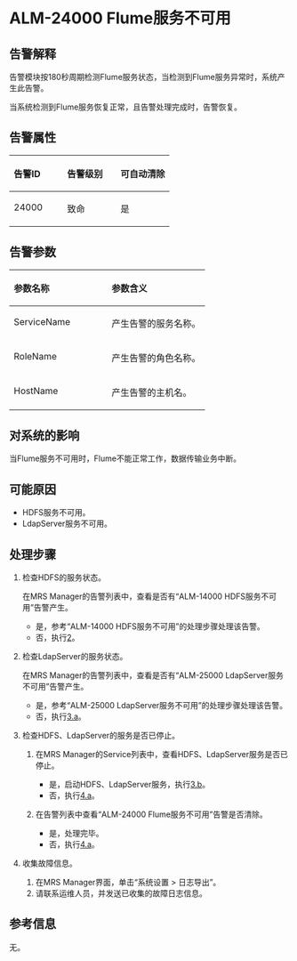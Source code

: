 # ALM-24000 Flume服务不可用<a name="ZH-CN_TOPIC_0093195082"></a>

## 告警解释<a name="zh-cn_topic_0054336019_section19665522175625"></a>

告警模块按180秒周期检测Flume服务状态，当检测到Flume服务异常时，系统产生此告警。

当系统检测到Flume服务恢复正常，且告警处理完成时，告警恢复。

## 告警属性<a name="zh-cn_topic_0054336019_section42254989175625"></a>

<a name="zh-cn_topic_0054336019_table102091175625"></a>
<table><thead align="left"><tr id="zh-cn_topic_0054336019_row31905194175625"><th class="cellrowborder" valign="top" width="33.33333333333333%" id="mcps1.1.4.1.1"><p id="zh-cn_topic_0054336019_p34183898175625"><a name="zh-cn_topic_0054336019_p34183898175625"></a><a name="zh-cn_topic_0054336019_p34183898175625"></a><strong id="zh-cn_topic_0054336019_b39219631175625"><a name="zh-cn_topic_0054336019_b39219631175625"></a><a name="zh-cn_topic_0054336019_b39219631175625"></a>告警ID</strong></p>
</th>
<th class="cellrowborder" valign="top" width="33.33333333333333%" id="mcps1.1.4.1.2"><p id="zh-cn_topic_0054336019_p22673543175625"><a name="zh-cn_topic_0054336019_p22673543175625"></a><a name="zh-cn_topic_0054336019_p22673543175625"></a><strong id="zh-cn_topic_0054336019_b2735300175625"><a name="zh-cn_topic_0054336019_b2735300175625"></a><a name="zh-cn_topic_0054336019_b2735300175625"></a>告警级别</strong></p>
</th>
<th class="cellrowborder" valign="top" width="33.33333333333333%" id="mcps1.1.4.1.3"><p id="zh-cn_topic_0054336019_p20232782175625"><a name="zh-cn_topic_0054336019_p20232782175625"></a><a name="zh-cn_topic_0054336019_p20232782175625"></a><strong id="zh-cn_topic_0054336019_b47877317175625"><a name="zh-cn_topic_0054336019_b47877317175625"></a><a name="zh-cn_topic_0054336019_b47877317175625"></a>可自动清除</strong></p>
</th>
</tr>
</thead>
<tbody><tr id="zh-cn_topic_0054336019_row52857467175625"><td class="cellrowborder" valign="top" width="33.33333333333333%" headers="mcps1.1.4.1.1 "><p id="zh-cn_topic_0054336019_p64045571162527"><a name="zh-cn_topic_0054336019_p64045571162527"></a><a name="zh-cn_topic_0054336019_p64045571162527"></a>24000</p>
</td>
<td class="cellrowborder" valign="top" width="33.33333333333333%" headers="mcps1.1.4.1.2 "><p id="zh-cn_topic_0054336019_p20308775162527"><a name="zh-cn_topic_0054336019_p20308775162527"></a><a name="zh-cn_topic_0054336019_p20308775162527"></a>致命</p>
</td>
<td class="cellrowborder" valign="top" width="33.33333333333333%" headers="mcps1.1.4.1.3 "><p id="zh-cn_topic_0054336019_p34398042162527"><a name="zh-cn_topic_0054336019_p34398042162527"></a><a name="zh-cn_topic_0054336019_p34398042162527"></a>是</p>
</td>
</tr>
</tbody>
</table>

## 告警参数<a name="zh-cn_topic_0054336019_section27218191175625"></a>

<a name="zh-cn_topic_0054336019_table57189892175625"></a>
<table><thead align="left"><tr id="zh-cn_topic_0054336019_row20832688175625"><th class="cellrowborder" valign="top" width="50%" id="mcps1.1.3.1.1"><p id="zh-cn_topic_0054336019_p9726186175625"><a name="zh-cn_topic_0054336019_p9726186175625"></a><a name="zh-cn_topic_0054336019_p9726186175625"></a><strong id="zh-cn_topic_0054336019_b20426813175625"><a name="zh-cn_topic_0054336019_b20426813175625"></a><a name="zh-cn_topic_0054336019_b20426813175625"></a>参数名称</strong></p>
</th>
<th class="cellrowborder" valign="top" width="50%" id="mcps1.1.3.1.2"><p id="zh-cn_topic_0054336019_p43959148175625"><a name="zh-cn_topic_0054336019_p43959148175625"></a><a name="zh-cn_topic_0054336019_p43959148175625"></a><strong id="zh-cn_topic_0054336019_b60088019175625"><a name="zh-cn_topic_0054336019_b60088019175625"></a><a name="zh-cn_topic_0054336019_b60088019175625"></a>参数含义</strong></p>
</th>
</tr>
</thead>
<tbody><tr id="zh-cn_topic_0054336019_row35291346175625"><td class="cellrowborder" valign="top" width="50%" headers="mcps1.1.3.1.1 "><p id="zh-cn_topic_0054336019_p59799763162535"><a name="zh-cn_topic_0054336019_p59799763162535"></a><a name="zh-cn_topic_0054336019_p59799763162535"></a>ServiceName</p>
</td>
<td class="cellrowborder" valign="top" width="50%" headers="mcps1.1.3.1.2 "><p id="zh-cn_topic_0054336019_p11942641162535"><a name="zh-cn_topic_0054336019_p11942641162535"></a><a name="zh-cn_topic_0054336019_p11942641162535"></a>产生告警的服务名称。</p>
</td>
</tr>
<tr id="zh-cn_topic_0054336019_row54265439175625"><td class="cellrowborder" valign="top" width="50%" headers="mcps1.1.3.1.1 "><p id="zh-cn_topic_0054336019_p49142552162535"><a name="zh-cn_topic_0054336019_p49142552162535"></a><a name="zh-cn_topic_0054336019_p49142552162535"></a>RoleName</p>
</td>
<td class="cellrowborder" valign="top" width="50%" headers="mcps1.1.3.1.2 "><p id="zh-cn_topic_0054336019_p21123738162535"><a name="zh-cn_topic_0054336019_p21123738162535"></a><a name="zh-cn_topic_0054336019_p21123738162535"></a>产生告警的角色名称。</p>
</td>
</tr>
<tr id="zh-cn_topic_0054336019_row5894265175625"><td class="cellrowborder" valign="top" width="50%" headers="mcps1.1.3.1.1 "><p id="zh-cn_topic_0054336019_p31275648162535"><a name="zh-cn_topic_0054336019_p31275648162535"></a><a name="zh-cn_topic_0054336019_p31275648162535"></a>HostName</p>
</td>
<td class="cellrowborder" valign="top" width="50%" headers="mcps1.1.3.1.2 "><p id="zh-cn_topic_0054336019_p50299569162535"><a name="zh-cn_topic_0054336019_p50299569162535"></a><a name="zh-cn_topic_0054336019_p50299569162535"></a>产生告警的主机名。</p>
</td>
</tr>
</tbody>
</table>

## 对系统的影响<a name="zh-cn_topic_0054336019_section23922301175625"></a>

当Flume服务不可用时，Flume不能正常工作，数据传输业务中断。

## 可能原因<a name="zh-cn_topic_0054336019_section58162349175625"></a>

-   HDFS服务不可用。
-   LdapServer服务不可用。

## 处理步骤<a name="zh-cn_topic_0054336019_section51182191175625"></a>

1.  检查HDFS的服务状态。

    在MRS Manager的告警列表中，查看是否有“ALM-14000 HDFS服务不可用”告警产生。

    -   是，参考“ALM-14000 HDFS服务不可用”的处理步骤处理该告警。
    -   否，执行[2](#zh-cn_topic_0054336019_li56731580163419)。

2.  <a name="zh-cn_topic_0054336019_li56731580163419"></a>检查LdapServer的服务状态。

    在MRS Manager的告警列表中，查看是否有“ALM-25000 LdapServer服务不可用”告警产生。

    -   是，参考“ALM-25000 LdapServer服务不可用”的处理步骤处理该告警。
    -   否，执行[3.a](#zh-cn_topic_0054336019_li950355316374)。

3.  检查HDFS、LdapServer的服务是否已停止。
    1.  <a name="zh-cn_topic_0054336019_li950355316374"></a>在MRS Manager的Service列表中，查看HDFS、LdapServer服务是否已停止。
        -   是，启动HDFS、LdapServer服务，执行[3.b](#zh-cn_topic_0054336019_li4163406916374)。
        -   否，执行[4.a](#zh-cn_topic_0054336019_li16880745163720)。

    2.  <a name="zh-cn_topic_0054336019_li4163406916374"></a>在告警列表中查看“ALM-24000 Flume服务不可用”告警是否清除。
        -   是，处理完毕。
        -   否，执行[4.a](#zh-cn_topic_0054336019_li16880745163720)。


4.  收集故障信息。
    1.  <a name="zh-cn_topic_0054336019_li16880745163720"></a>在MRS Manager界面，单击“系统设置 \> 日志导出”。
    2.  请联系运维人员，并发送已收集的故障日志信息。


## 参考信息<a name="zh-cn_topic_0054336019_section20269844175625"></a>

无。

